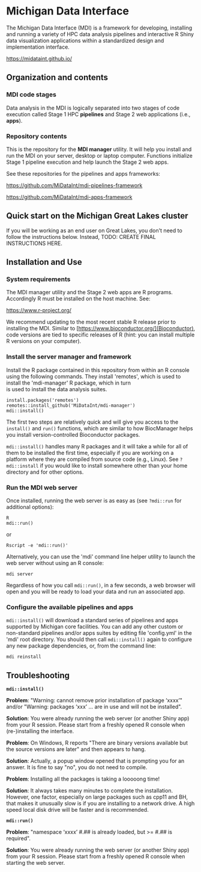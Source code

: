 
# Michigan Data Interface

The Michigan Data Interface (MDI) is a framework for developing,
installing and running a variety of HPC data analysis pipelines
and interactive R Shiny data visualization applications
within a standardized design and implementation interface.

<https://midataint.github.io/>

## Organization and contents

### MDI code stages

Data analysis in the MDI is logically separated
into two stages of code execution called Stage 1 HPC **pipelines**
and Stage 2 web applications (i.e., **apps**).

### Repository contents

This is the repository for the **MDI manager** utility.
It will help you install and run the MDI on your server,
desktop or laptop computer. Functions initialize Stage 1 pipeline
execution and help launch the Stage 2 web apps.

See these repositories for the pipelines and apps frameworks:

<https://github.com/MiDataInt/mdi-pipelines-framework>

<https://github.com/MiDataInt/mdi-apps-framework>

## Quick start on the Michigan Great Lakes cluster

If you will be working as an end user on Great Lakes, you
don't need to follow the instructions below. Instead,
TODO: CREATE FINAL INSTRUCTIONS HERE.

## Installation and Use

### System requirements

The MDI manager utility and the Stage 2 web apps are R programs.
Accordingly R must be installed on the host machine. See:

<https://www.r-project.org/>

We recommend updating to the most recent stable R release prior
to installing the MDI. Similar to [https://www.bioconductor.org/](Bioconductor), 
code versions are tied to specific releases of R (hint: you can install
multiple R versions on your computer).

### Install the server manager and framework

Install the R package contained in this repository from within an
R console using the following commands. They install 'remotes',
which is used to install the 'mdi-manager' R package, which in turn  
is used to install the data analysis suites.

```
install.packages('remotes')
remotes::install_github('MiDataInt/mdi-manager')
mdi::install()
```

The first two steps are relatively quick and will give you access
to the <code>install()</code> and <code>run()</code> functions, which are similar to
how BiocManager helps you install version-controlled Bioconductor
packages.

<code>mdi::install()</code> handles many R packages and it
will take a while for all of them to be installed the first time,
especially if you are working on a platform where they are compiled
from source code (e.g., Linux). See <code>?mdi::install</code> if you
would like to install somewhere other than your home directory and
for other options.

### Run the MDI web server

Once installed, running the web server is as easy as (see
<code>?mdi::run</code> for additional options):

```
R
mdi::run()
```

or

```
Rscript -e 'mdi::run()'
```

Alternatively, you can use the 'mdi' command line helper utility
to launch the web server without using an R console:

```
mdi server
```

Regardless of how you call <code>mdi::run()</code>, in a few seconds, a web browser will open and you will be ready to load your data and run an associated app.

### Configure the available pipelines and apps

<code>mdi::install()</code> will download a standard series of
pipelines and apps supported by Michigan core facilities. You can
add any other custom or non-standard pipelines and/or apps suites
by editing file 'config.yml' in the 'mdi' root directory.
You should then call <code>mdi::install()</code> again to configure 
any new package dependencies, or, from the command line:

```
mdi reinstall
```

## Troubleshooting

**<code>mdi::install()</code>**

**Problem**: "Warning: cannot remove prior installation of package ‘xxxx’" and/or
"Warning: packages ‘xxx’ ... are in use and will not be installed".

**Solution**: You were already running the web server (or another Shiny app)
from your R session. Please start from a freshly opened R console when
(re-)installing the interface.


**Problem**: On Windows, R reports "There are binary versions available but the
source versions are later" and then appears to hang.

**Solution**: Actually, a popup window opened that is
prompting you for an answer. It is fine to say "no", you do not need to compile.


**Problem**: Installing all the packages is taking a looooong time!

**Solution**: It always takes many minutes to complete the installation.
However, one factor, especially on large packages such as cpp11 and BH,
that makes it unusually slow is if you are installing to a network drive.
A high speed local disk drive will be faster and is recommended. 


**<code>mdi::run()</code>**

**Problem**: "namespace ‘xxxx’ #.## is already loaded, but >= #.## is required".

**Solution**: You were already running the web server (or another Shiny app)
from your R session. Please start from a freshly opened R console when
starting the web server.
